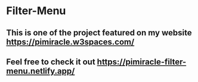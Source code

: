 # Filter-Menu

## This is one of the project featured on my website https://pimiracle.w3spaces.com/
## Feel free to check it out https://pimiracle-filter-menu.netlify.app/

